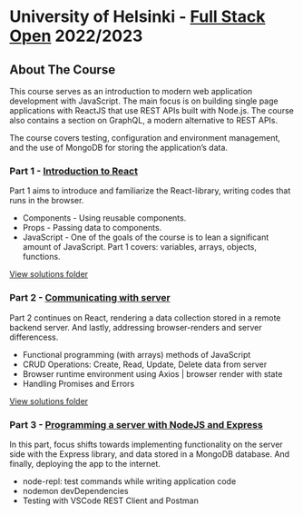 ﻿# University of Helsinki - [Full Stack Open](https://fullstackopen.com/en/about) 2022/2023
## About The Course
This course serves as an introduction to modern web application development with JavaScript. The main focus is on building single page applications with ReactJS that use REST APIs built with Node.js. The course also contains a section on GraphQL, a modern alternative to REST APIs. 

The course covers testing, configuration and environment management, and the use of MongoDB for storing the application’s data.



### Part 1 - [Introduction to React](https://fullstackopen.com/en/part1)

Part 1 aims to introduce and familiarize the React-library, writing codes that runs in the browser.

- Components - Using reusable components.
- Props - Passing data to components.
- JavaScript - One of the goals of the course is to lean a significant amount of JavaScript. Part 1 covers: variables, arrays, objects, functions.

[View solutions folder](/part1)


### Part 2 - [Communicating with server](https://fullstackopen.com/en/part2)

Part 2 continues on React, rendering a data collection stored in a remote backend server. And lastly, addressing browser-renders and server differencess.

- Functional programming (with arrays) methods of JavaScript
- CRUD Operations: Create, Read, Update, Delete data from server
- Browser runtime environment using Axios | browser render with state
- Handling Promises and Errors

[View solutions folder](/part2)


### Part 3 - [Programming a server with NodeJS and Express](https://fullstackopen.com/en/part3)

In this part, focus shifts towards implementing functionality on the server side with the Express library, and data stored in a MongoDB database. And finally, deploying the app to the internet. 

- node-repl: test commands while writing application code
- nodemon devDependencies
- Testing with VSCode REST Client and Postman
